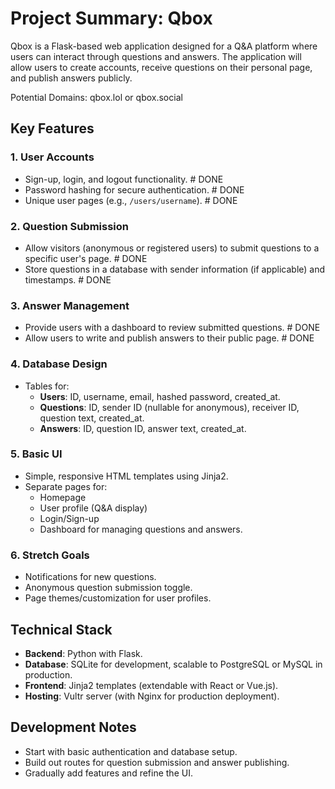 # Project Summary: Qbox

Qbox is a Flask-based web application designed for a Q&A platform where users can interact through questions and answers. The application will allow users to create accounts, receive questions on their personal page, and publish answers publicly.

Potential Domains: qbox.lol or qbox.social

## Key Features

### 1. User Accounts
- Sign-up, login, and logout functionality. # DONE
- Password hashing for secure authentication. # DONE
- Unique user pages (e.g., `/users/username`). # DONE

### 2. Question Submission
- Allow visitors (anonymous or registered users) to submit questions to a specific user's page. # DONE
- Store questions in a database with sender information (if applicable) and timestamps. # DONE

### 3. Answer Management
- Provide users with a dashboard to review submitted questions. # DONE
- Allow users to write and publish answers to their public page. # DONE

### 4. Database Design
- Tables for:
  - **Users**: ID, username, email, hashed password, created_at.
  - **Questions**: ID, sender ID (nullable for anonymous), receiver ID, question text, created_at.
  - **Answers**: ID, question ID, answer text, created_at.

### 5. Basic UI
- Simple, responsive HTML templates using Jinja2.
- Separate pages for:
  - Homepage
  - User profile (Q&A display)
  - Login/Sign-up
  - Dashboard for managing questions and answers.

### 6. Stretch Goals
- Notifications for new questions.
- Anonymous question submission toggle.
- Page themes/customization for user profiles.

## Technical Stack
- **Backend**: Python with Flask.
- **Database**: SQLite for development, scalable to PostgreSQL or MySQL in production.
- **Frontend**: Jinja2 templates (extendable with React or Vue.js).
- **Hosting**: Vultr server (with Nginx for production deployment).

## Development Notes
- Start with basic authentication and database setup.
- Build out routes for question submission and answer publishing.
- Gradually add features and refine the UI.
